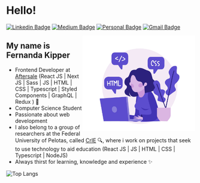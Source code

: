 
<h1>Hello!</h1>

[![Linkedin Badge](https://img.shields.io/badge/-LinkedIn-6633cc?style=flat-square&logo=Linkedin&logoColor=white&link=https://www.linkedin.com/in/fernanda-kipper-5958a61a9/)](https://www.linkedin.com/in/fernanda-kipper-5958a61a9/)
[![Medium Badge](https://img.shields.io/badge/-Medium-6633cc?style=flat-square&logo=Medium&logoColor=white&link=https://nanda-kipper.medium.com/)](https://nanda-kipper.medium.com/)
[![Personal Badge](https://img.shields.io/badge/-Website-6633cc?style=flat-square&logo=Me&logoColor=white&link=https://www.fernandakipper.com/)](https://fernanda-kipper.github.io/)
[![Gmail Badge](https://img.shields.io/badge/-nanda.kipper@gmail.com-6633cc?style=flat-square&logo=Gmail&logoColor=white&link=mailto:nanda.kipper@gmail.com)](mailto:nanda.kipper@gmail.com)

<img align="right" alt="Code Girl image" src="./codeGirl.jpg"  width="300px"/>

## My name is Fernanda Kipper
- Frontend Developer at [Aftersale](https://after.sale/) (React JS | Next JS | Sass | JS | HTML | CSS | Typescript | Styled Components | GraphQL | Redux ) 🚀
- Computer Science Student
- Passionate about web development
- I also belong to a group of researchers at the Federal University of Pelotas, called [CrIE](http://crie.space/) 🔍, where i work on projects that seek to use technology to aid education (React JS | JS | HTML | CSS | Typescript | NodeJS)
- Always thirst for learning, knowledge and experience ✨

![Top Langs](https://github-readme-stats.vercel.app/api/top-langs/?username=Fernanda-Kipper&hide=TeX&layout=compact)

